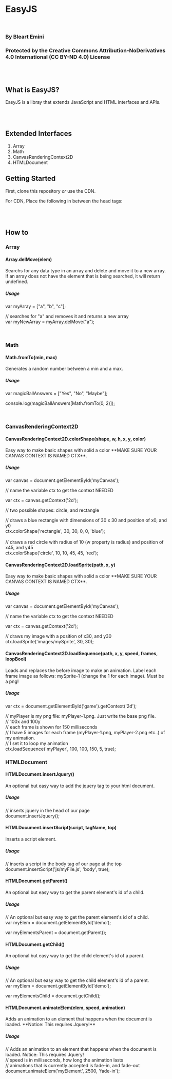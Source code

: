 ﻿﻿﻿﻿<h1>EasyJS</h1><br>
<h3>By Bleart Emini</h3>
<h3>Protected by the Creative Commons Attribution-NoDerivatives 4.0 International (CC BY-ND 4.0) License</h3>
<br><br>

<h2>What is EasyJS?</h2>
<p>EasyJS is a libray that extends JavaScript and HTML interfaces and APIs.</p>

<br><br>
<h2>Extended Interfaces</h2>
<ol>
  <li>Array</li>
  <li>Math</li>
  <li>CanvasRenderingContext2D</li>
  <li>HTMLDocument</li>
</ol>

<h2>Getting Started</h2>
<p>First, clone this repository <i>or</i> use the CDN.</p>
<p>For CDN, Place the following in between the head tags: <script src='https://cdn.jsdelivr.net/gh/BuzzDevDev/EasyJS@1.2.0/EasyJS.min.js'></script>
</p>
<br><br>

<h2>How to</h2>
<h3>Array</h3>
<h4>Array.delMove(elem)</h4>
<p>Searchs for any data type in an array and delete and move it to a new array. If an array does not have the element that is being searched, it will return undefined.</p>
<h5>Usage</h5>
<p>
var myArray = ["a", "b", "c"];

// searches for "a" and removes it and returns a new array <br>
var myNewArray = myArray.delMove("a");
</p>
<br>
<h3>Math</h3>
<h4>Math.fromTo(min, max)</h4>
<p>Generates a random number between a min and a max.</p>
<h5>Usage</h5>
<p>
var magicBallAnswers = ["Yes", "No", "Maybe"];

console.log(magicBallAnswers[Math.fromTo(0, 2)]);
</p>
<br>
<h3>CanvasRenderingContext2D</h3>
<h4>CanvasRenderingContext2D.colorShape(shape, w, h, x, y, color)</h4>
<p>Easy way to make basic shapes with solid a color **MAKE SURE YOUR CANVAS CONTEXT IS NAMED CTX**.</p>
<h5>Usage</h5>
<p>
  
var canvas = document.getElementById('myCanvas'); <br>

// name the variable ctx to get the context NEEDED <br>

var ctx = canvas.getContext('2d'); <br>

// two possible shapes: circle, and rectangle <br>

// draws a blue rectangle with dimensions of 30 x 30 and position of x0, and y0 <br>
ctx.colorShape('rectangle', 30, 30, 0, 0, 'blue'); <br>
<br>
// draws a red circle with radius of 10 (w property is radius) and position of x45, and y45 <br>
ctx.colorShape('circle', 10, 10, 45, 45, 'red'); <br>
</p>
<h4>CanvasRenderingContext2D.loadSprite(path, x, y)</h4>
<p>Easy way to make basic shapes with solid a color **MAKE SURE YOUR CANVAS CONTEXT IS NAMED CTX**.</p>
<h5>Usage</h5>
<p>
  
var canvas = document.getElementById('myCanvas'); <br>

// name the variable ctx to get the context NEEDED <br>

var ctx = canvas.getContext('2d'); <br>

// draws my image with a position of x30, and y30 <br>
ctx.loadSprite('images/mySprite', 30, 30); <br>
</p>
<h4>CanvasRenderingContext2D.loadSequence(path, x, y, speed, frames, loopBool)</h4>
<p>Loads and replaces the before image to make an animation. Label each frame image as follows: mySprite-1 (change the 1 for each image). Must be a png!</p>
<h5>Usage</h5>
<p>

var ctx = document.getElementById('game').getContext('2d'); <br>

// myPlayer is my png file: myPlayer-1.png. Just write the base png file. <br>
// 100x and 100y <br>
// each frame is shown for 150 milliseconds <br>
// I have 5 images for each frame (myPlayer-1.png, myPlayer-2.png etc..) of my animation. <br>
// I set it to loop my animation <br>
ctx.loadSequence('myPlayer', 100, 100, 150, 5, true); <br>

</p>
<h3>HTMLDocument</h3>
<h4>HTMLDocument.insertJquery()</h4>
<p>An optional but easy way to add the jquery tag to your html document.</p>
<h5>Usage</h5>
<p>

// inserts jquery in the head of our page <br>
document.insertJquery(); <br>

</p>
<h4>HTMLDocument.insertScript(script, tagName, top)</h4>
<p>Inserts a script element.</p>
<h5>Usage</h5>
<p>

// inserts a script in the body tag of our page at the top <br>
document.insertScript('js/myFile.js', 'body', true); <br>
<h4>HTMLDocument.getParent()</h4>
<p>An optional but easy way to get the parent element's id of a child.</p>
<h5>Usage</h5>
<p>

// An optional but easy way to get the parent element's id of a child. <br>
var myElem = document.getElementById('demo'); <br>

var myElementsParent = document.getParent(); <br>

</p>
<h4>HTMLDocument.getChild()</h4>
<p>An optional but easy way to get the child element's id of a parent.</p>
<h5>Usage</h5>
<p>  

// An optional but easy way to get the child element's id of a parent. <br>
var myElem = document.getElementById('demo'); <br>

var myElementsChild = document.getChild(); <br>

</p>
<h4>HTMLDocument.animateElem(elem, speed, animation)</h4>
<p>Adds an animation to an element that happens when the document is loaded. **Notice: This requires Jquery!**</p>
<h5>Usage</h5>
<p>  

// Adds an animation to an element that happens when the document is loaded. Notice: This requires Jquery! <br>
// speed is in milliseconds, how long the animation lasts <br>
// animations that is currently accepted is fade-in, and fade-out <br>
document.animateElem('myElement', 2500, 'fade-in'); <br>

</p>
